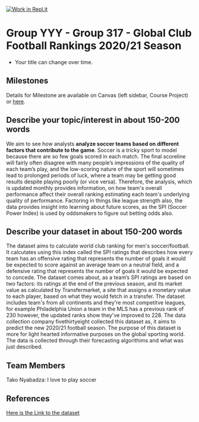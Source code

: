 [![Work in Repl.it](https://classroom.github.com/assets/work-in-replit-14baed9a392b3a25080506f3b7b6d57f295ec2978f6f33ec97e36a161684cbe9.svg)](https://classroom.github.com/online_ide?assignment_repo_id=315504&assignment_repo_type=GroupAssignmentRepo)
# Group YYY - Group 317 - Global Club Football Rankings 2020/21 Season

- Your title can change over time.

## Milestones

Details for Milestone are available on Canvas (left sidebar, Course Project) or [here](https://firas.moosvi.com/courses/data301/project/milestone01.html).

## Describe your topic/interest in about 150-200 words

We aim to see how analysts **analyze soccer teams based on different factors that contribute to the game**. Soccer is a tricky sport to model because there are so few goals scored in each match. The final scoreline will fairly often disagree with many people’s impressions of the quality of each team’s play, and the low-scoring nature of the sport will sometimes lead to prolonged periods of luck, where a team may be getting good results despite playing poorly (or vice versa). Therefore, the analysis, which is updated monthly provides information, on how team's overall performance affect their overall ranking estimating each team's underlying quality of performance. Factoring in things like league strength also, the data provides insight into learning about future scores, as the SPI (Soccer Power Index) is used by oddsmakers to figure out betting odds also.



## Describe your dataset in about 150-200 words

The dataset aims to calculate world club ranking for men's soccer/football. It calcutates using this index called the SPI ratings that describes how every team has an offensive rating that represents the number of goals it would be expected to score against an average team on a neutral field, and a defensive rating that represents the number of goals it would be expected to concede. The dataset comes about, as a team’s SPI ratings are based on two factors: its ratings at the end of the previous season, and its market value as calculated by Transfermarket, a site that assigns a monetary value to each player, based on what they would fetch in a transfer. The dataset includes team's from all continents and they're most competitve leagues, for example Philadelphia Union a team in the MLS has a previous rank of 230 however, the updated ranks show they've improved to 228. The data collection company fivethirtyeight collected this dataset as, it aims to predict the new 2020/21 football season. The purpose of this dataset is more for light hearted informative purposes on the global sporting world. The data is collected through their forecasting algorithims and what was just described.

## Team Members

Tako Nyabadza: I love to play soccer

## References

[Here is the Link to the dataset](https://projects.fivethirtyeight.com/soccer-api/club/spi_global_rankings.csv)
